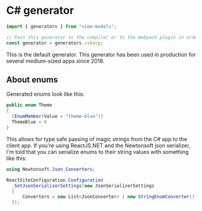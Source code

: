 # C# generator

```js
import { generators } from "view-models";

// Pass this generator to the compiler or to the Webpack plugin in order to output C#
const generator = generators.csharp;
```

This is the default generator. This generator has been used in production for several medium-sized apps since 2018.

## About enums

Generated enums look like this:

```cs
public enum Theme
{
  [EnumMember(Value = "theme-blue")]
  ThemeBlue = 0
}
```

This allows for type safe passing of magic strings from the C# app to the client app. If you're using ReactJS.NET and the Newtonsoft json serializer, I'm told that you can serialize enums to their string values with something like this:

```cs
using Newtonsoft.Json.Converters;

ReactSiteConfiguration.Configuration
  .SetJsonSerializerSettings(new JsonSerializerSettings
  {
      Converters = new List<JsonConverter> { new StringEnumConverter() }
  });
```
